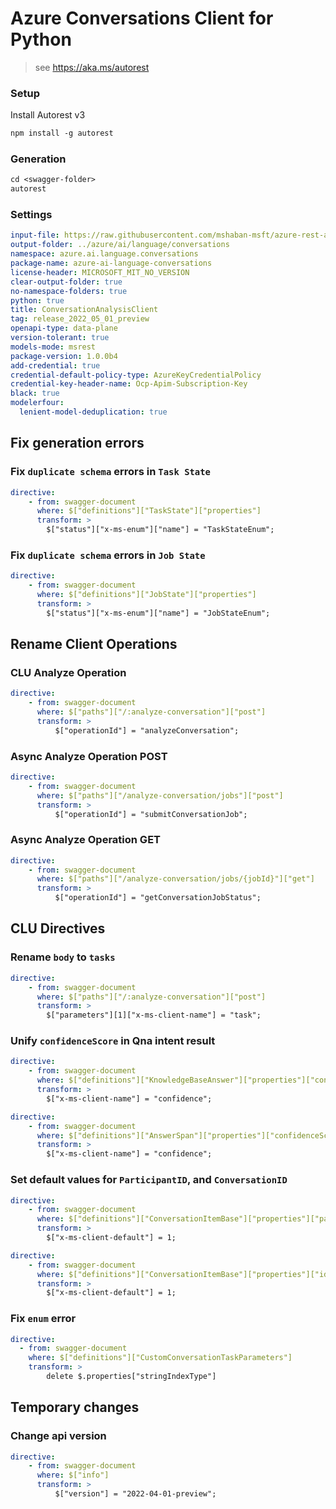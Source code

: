 # Azure Conversations Client for Python

> see https://aka.ms/autorest

### Setup

Install Autorest v3

```ps
npm install -g autorest
```

### Generation

```ps
cd <swagger-folder>
autorest
```

### Settings

```yaml
input-file: https://raw.githubusercontent.com/mshaban-msft/azure-rest-api-specs/mshaban/cognitive-language-2022-05-15-swagger-fixes/specification/cognitiveservices/data-plane/Language/preview/2022-05-15-preview/analyzeconversations.json
output-folder: ../azure/ai/language/conversations
namespace: azure.ai.language.conversations
package-name: azure-ai-language-conversations
license-header: MICROSOFT_MIT_NO_VERSION
clear-output-folder: true
no-namespace-folders: true
python: true
title: ConversationAnalysisClient
tag: release_2022_05_01_preview
openapi-type: data-plane
version-tolerant: true
models-mode: msrest
package-version: 1.0.0b4
add-credential: true
credential-default-policy-type: AzureKeyCredentialPolicy
credential-key-header-name: Ocp-Apim-Subscription-Key
black: true
modelerfour:
  lenient-model-deduplication: true
```

## Fix generation errors

### Fix `duplicate schema` errors in `Task State`

```yaml
directive:
    - from: swagger-document
      where: $["definitions"]["TaskState"]["properties"]
      transform: >
        $["status"]["x-ms-enum"]["name"] = "TaskStateEnum";
```

### Fix `duplicate schema` errors in `Job State`

```yaml
directive:
    - from: swagger-document
      where: $["definitions"]["JobState"]["properties"]
      transform: >
        $["status"]["x-ms-enum"]["name"] = "JobStateEnum";
```

## Rename Client Operations 

### CLU Analyze Operation

```yaml
directive:
    - from: swagger-document
      where: $["paths"]["/:analyze-conversation"]["post"]
      transform: >
          $["operationId"] = "analyzeConversation";
```

### Async Analyze Operation POST

```yaml
directive:
    - from: swagger-document
      where: $["paths"]["/analyze-conversation/jobs"]["post"]
      transform: >
          $["operationId"] = "submitConversationJob";
```

### Async Analyze Operation GET

```yaml
directive:
    - from: swagger-document
      where: $["paths"]["/analyze-conversation/jobs/{jobId}"]["get"]
      transform: >
          $["operationId"] = "getConversationJobStatus";
```

## CLU Directives

### Rename `body` to `tasks`

```yaml
directive:
    - from: swagger-document
      where: $["paths"]["/:analyze-conversation"]["post"]
      transform: >
        $["parameters"][1]["x-ms-client-name"] = "task";
```

### Unify `confidenceScore` in Qna intent result

```yaml
directive:
    - from: swagger-document
      where: $["definitions"]["KnowledgeBaseAnswer"]["properties"]["confidenceScore"]
      transform: >
        $["x-ms-client-name"] = "confidence";
```

```yaml
directive:
    - from: swagger-document
      where: $["definitions"]["AnswerSpan"]["properties"]["confidenceScore"]
      transform: >
        $["x-ms-client-name"] = "confidence";
```

### Set default values for `ParticipantID`, and `ConversationID`

```yaml
directive:
    - from: swagger-document
      where: $["definitions"]["ConversationItemBase"]["properties"]["participantId"]
      transform: >
        $["x-ms-client-default"] = 1;
```

```yaml
directive:
    - from: swagger-document
      where: $["definitions"]["ConversationItemBase"]["properties"]["id"]
      transform: >
        $["x-ms-client-default"] = 1;
```

### Fix `enum` error

```yaml
directive:
  - from: swagger-document
    where: $["definitions"]["CustomConversationTaskParameters"]
    transform: >
        delete $.properties["stringIndexType"]
```

## Temporary changes

### Change api version

```yaml
directive:
    - from: swagger-document
      where: $["info"]
      transform: >
          $["version"] = "2022-04-01-preview";
```
